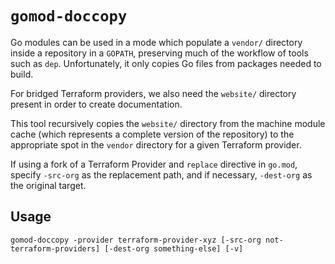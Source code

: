 # `gomod-doccopy`

Go modules can be used in a mode which populate a `vendor/` directory inside a
repository in a `GOPATH`, preserving much of the workflow of tools such as
`dep`. Unfortunately, it only copies Go files from packages needed to build.

For bridged Terraform providers, we also need the `website/` directory present
in order to create documentation.

This tool recursively copies the `website/` directory from the machine module
cache (which represents a complete version of the repository) to the
appropriate spot in the `vendor` directory for a given Terraform provider.

If using a fork of a Terraform Provider and `replace` directive in `go.mod`, 
specify `-src-org` as the replacement path, and if necessary, `-dest-org` as
the original target.

## Usage

```
gomod-doccopy -provider terraform-provider-xyz [-src-org not-terraform-providers] [-dest-org something-else] [-v]
```

